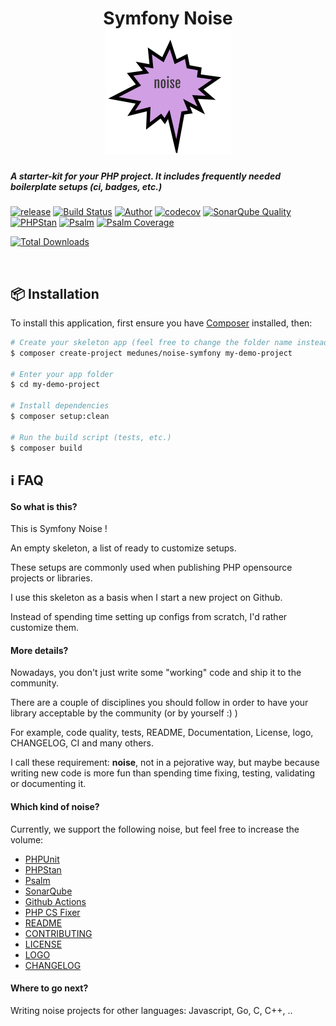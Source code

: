 <h1 align="center">
Symfony Noise
    <br>
    <img src="https://github.com/medunes/noise-symfony/blob/master/logo.png" width="200">
</h1>

<h5>A starter-kit for your PHP project. It includes frequently needed boilerplate setups (ci, badges, etc.)</h3>

[![release](https://img.shields.io/packagist/v/medunes/noise-symfony?style=flat-square)](https://packagist.org/packages/medunes/noise-symfony)
[![Build Status](https://github.com/medunes/noise-symfony/workflows/build/badge.svg?style=flat-square)](https://github.com/MedUnes/noise-symfony/actions?query=workflow%3A%22build%22)
[![Author](https://img.shields.io/badge/author-@medunes-blue.svg?style=flat-square)](https://twitter.com/medunes2)
[![codecov](https://codecov.io/gh/medunes/noise-symfony/branch/master/graph/badge.svg)](https://codecov.io/gh/medunes/noise-symfony/branch)
[![SonarQube Quality](https://sonarcloud.io/api/project_badges/measure?project=MedUnes_noise-symfony&metric=alert_status)](https://sonarcloud.io/dashboard?id=MedUnes_noise-symfony)
[![PHPStan](https://img.shields.io/badge/PHPStan-Level%205-brightgreen.svg?style=flat&logo=php)](https://shields.io/#/)
[![Psalm](https://img.shields.io/badge/Psalm-Level%205-brightgreen.svg?style=flat&logo=php)](https://shields.io/#/)
[![Psalm Coverage](https://shepherd.dev/github/MedUnes/noise-symfony/coverage.svg)](https://shepherd.dev/github/MedUnes/noise-symfony/coverage.svg)

[![Total Downloads](https://img.shields.io/packagist/dt/medunes/noise-symfony?style=flat-square)](https://packagist.org/packages/medunes/noise-symfony)

<br>

## 📦 Installation

To install this application, first ensure you have [Composer](https://getcomposer.org/download//) installed, then: 


```bash
# Create your skeleton app (feel free to change the folder name instead of the demo one)
$ composer create-project medunes/noise-symfony my-demo-project

# Enter your app folder
$ cd my-demo-project

# Install dependencies
$ composer setup:clean

# Run the build script (tests, etc.)
$ composer build

```

## ℹ️ FAQ

#### So what is this?
This is Symfony Noise !

An empty skeleton, a list of ready to customize setups.

These setups are commonly used when publishing PHP opensource projects or libraries.

I use this skeleton as a basis when I start a new project on Github.

Instead of spending time setting up configs from scratch, I'd rather customize them.


#### More details?
Nowadays, you don't just write some "working" code and ship it to the community.

There are a couple of disciplines you should follow in order to have your library acceptable by the community (or by yourself :) )

For example, code quality, tests, README, Documentation, License, logo, CHANGELOG, CI and many others.

I call these requirement: **noise**, not in a  pejorative way, but maybe because writing new code is more fun than spending time fixing, testing, validating or documenting it.

#### Which kind of noise?

Currently, we support the following noise, but feel free to increase the volume:

* [PHPUnit](https://phpunit.de/announcements/phpunit-9.html)
* [PHPStan](https://github.com/phpstan/phpstan)
* [Psalm](https://github.com/vimeo/psalm)
* [SonarQube](https://docs.travis-ci.com/user/sonarcloud/)
* [Github Actions](https://github.com/marketplace/actions/setup-php-action)
* [PHP CS Fixer](https://github.com/FriendsOfPHP/PHP-CS-Fixer#usage)
* [README](https://github.com/medunes/noise-symfony/blob/master/README.md)
* [CONTRIBUTING](https://github.com/medunes/noise-symfony/blob/master/CONTRIBUTING.md)
* [LICENSE](https://github.com/medunes/noise-symfony/blob/master/LICENSE.md)
* [LOGO](https://github.com/medunes/noise-symfony/blob/master/logo.png)
* [CHANGELOG](https://github.com/medunes/noise-symfony/blob/master/CHANGELOG.md)

#### Where to go next?

Writing noise projects for other languages: Javascript, Go, C, C++, ..

